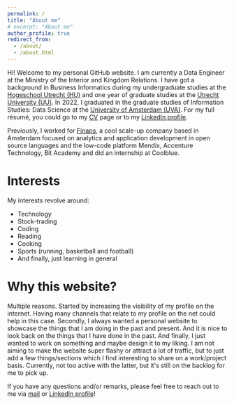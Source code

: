 ```yaml
---
permalink: /
title: "About me"
# excerpt: "About me"
author_profile: true
redirect_from: 
  - /about/
  - /about.html
---
```

Hi!
Welcome to my personal GitHub website.
I am currently a Data Engineer at the Ministry of the Interior and Kingdom Relations.
I have got a background in Business Informatics during my undergraduate studies at the [Hogeschool Utrecht (HU)](https://www.hu.nl/voltijd-opleidingen/hbo-ict) and one year of graduate studies at the [Utrecht University (UU)](https://www.uu.nl/masters/en/business-informatics).
In 2022, I graduated in the graduate studies of Information Studies:
Data Science at the [University of Amsterdam (UVA)](https://www.uva.nl/en/programmes/masters/information-studies-data-science/data-science.html).
For my full résumé,
you could go to my [CV](https://rchou97.github.io/cv/) page or to my [LinkedIn profile](www.linkedin.com/in/chourichard).

Previously, I worked for [Finaps](https://www.finaps.nl/), a cool scale-up company based in Amsterdam focused on analytics and application development in open source languages and the low-code platform Mendix, Accenture Technology, Bit Academy and did an internship at Coolblue.

Interests
======
My interests revolve around:

* Technology
* Stock-trading
* Coding
* Reading
* Cooking
* Sports (running, basketball and football)
* And finally, just learning in general

Why this website?
======
Multiple reasons.
Started by increasing the visibility of my profile on the internet.
Having many channels that relate to my profile on the net could help in this case.
Secondly, I always wanted a personal website to showcase the things that I am doing in the past and present.
And it is nice to look back on the things that I have done in the past.
And finally, I just wanted to work on something and maybe design it to my liking.
I am not aiming to make the website super flashy or attract a lot of traffic,
but to just add a few things/sections which I find interesting to share on a work/project basis.
Currently, not too active with the latter, but it's still on the backlog for me to pick up.

If you have any questions and/or remarks, please feel free to reach out to me via [mail](richard.chou@live.nl) or [LinkedIn profile](www.linkedin.com/in/chourichard)!
